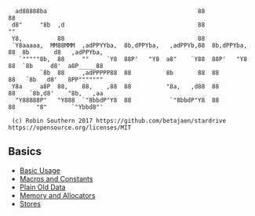  ```
   ad88888ba                                           88              88
  d8"     "8b  ,d                                      88              ""
  Y8,          88                                      88
  `Y8aaaaa,  MM88MMM  ,adPPYYba,  8b,dPPYba,   ,adPPYb,88  8b,dPPYba,  88  8b       d8   ,adPPYba,
    `"""""8b,  88     ""     `Y8  88P'   "Y8  a8"    `Y88  88P'   "Y8  88  `8b     d8'  a8P_____88
          `8b  88     ,adPPPPP88  88          8b       88  88          88   `8b   d8'   8PP"""""""
  Y8a     a8P  88,    88,    ,88  88          "8a,   ,d88  88          88    `8b,d8'    "8b,   ,aa
   "Y88888P"   "Y888  `"8bbdP"Y8  88           `"8bbdP"Y8  88          88      "8"       `"Ybbd8"'

  (c) Robin Southern 2017 https://github.com/betajaen/stardrive https://opensource.org/licenses/MIT
```

Basics
------

* [Basic Usage](Documentation/basic-usage.md)
* [Macros and Constants](Documentation/macros-and-constants.md)
* [Plain Old Data](Documentation/plain-old-data.md)
* [Memory and Allocators](Documentation/memory-and-allocators.md)
* [Stores](Documentation/stores.md)
